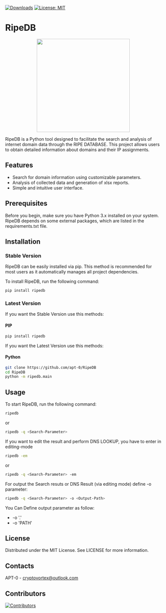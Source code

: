 [![Downloads](https://static.pepy.tech/badge/ripedb)](https://pepy.tech/project/ripedb)
[![License: MIT](https://img.shields.io/badge/License-MIT-yellow.svg)](https://opensource.org/licenses/MIT)

# RipeDB
<p align="center">
  <img src="https://github.com/apt-0/RipeDB/blob/main/assets/RipeDB_Image.jpg" width="300" height="300">
</p>

RipeDB is a Python tool designed to facilitate the search and analysis of internet domain data through the RIPE DATABASE. This project allows users to obtain detailed information about domains and their IP assignments.

## Features

- Search for domain information using customizable parameters.
- Analysis of collected data and generation of xlsx reports.
- Simple and intuitive user interface.

## Prerequisites

Before you begin, make sure you have Python 3.x installed on your system. RipeDB depends on some external packages, which are listed in the requirements.txt file.

## Installation

### Stable Version
RipeDB can be easily installed via pip. This method is recommended for most users as it automatically manages all project dependencies.

To install RipeDB, run the following command:

```bash
pip install ripedb
```

### Latest Version
If you want the Stable Version use this methods:

#### PIP
```bash
pip install ripedb
```
If you want the Latest Version use this methods:

#### Python
```bash
git clone https://github.com/apt-0/RipeDB
cd RipeDB
python -m ripedb.main
```

## Usage
To start RipeDB, run the following command:
```bash
ripedb
```
or

```bash
ripedb -q <Search-Parameter>
```
If you want to edit the result and perform DNS LOOKUP, you have to enter in editing-mode

```bash
ripedb -em
```
or 

```bash
ripedb -q <Search-Parameter> -em
```

For output the Search resuts or DNS Result (via editing mode) define -o parameter:
```bash
ripedb -q <Search-Parameter> -o <Output-Path>
```
You Can Define output parameter as follow:
- -o '.'
- -o 'PATH'

## License
Distributed under the MIT License. See LICENSE for more information.

## Contacts
APT-0  - cryptovortex@outlook.com

## Contributors
[![Contributors](https://contrib.rocks/image?repo=apt-0/RipeDB)](https://github.com/apt-0/RipeDB/graphs/contributors)